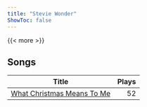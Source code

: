 ```yaml
---
title: "Stevie Wonder"
ShowToc: false
---
```


{{< more >}}

## Songs
Title | Plays 
----- | -----: 
[What Christmas Means To Me](/songs/what-christmas-means-to-me) | 52

